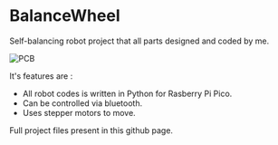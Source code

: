 # BalanceWheel
Self-balancing robot project that all parts designed and coded by me. 

![PCB](https://github.com/SMDHuman/BalanceWheel/blob/main/Images/Screenshot_1.png)

It's features are :
  * All robot codes is written in Python for Rasberry Pi Pico.
  * Can be controlled via bluetooth.
  * Uses stepper motors to move.
  
Full project files present in this github page.
